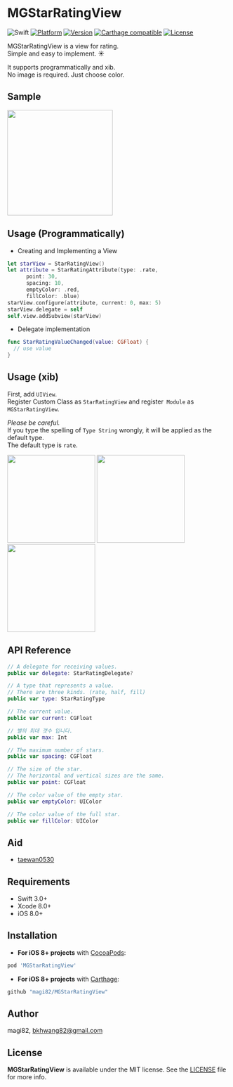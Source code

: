 # MGStarRatingView

![Swift](https://img.shields.io/badge/Swift-3.0-orange.svg)
[![Platform](https://img.shields.io/cocoapods/p/MGStarRatingView.svg?style=flat)](http://cocoapods.org/pods/MGStarRatingView)
[![Version](https://img.shields.io/cocoapods/v/MGStarRatingView.svg?style=flat)](http://cocoapods.org/pods/MGStarRatingView)
[![Carthage compatible](https://img.shields.io/badge/Carthage-compatible-4BC51D.svg?style=flat)](https://github.com/Carthage/Carthage)
[![License](https://img.shields.io/cocoapods/l/MGStarRatingView.svg?style=flat)](http://cocoapods.org/pods/MGStarRatingView)

MGStarRatingView is a view for rating.<br>
Simple and easy to implement. :sunny:

It supports programmatically and xib.<br>
No image is required. Just choose color.

## Sample

<img src="https://github.com/magi82/MGStarRatingView/blob/master/Resources/sample.gif?raw=true" width="240">


## Usage (Programmatically)
- Creating and Implementing a View

```swift
let starView = StarRatingView()
let attribute = StarRatingAttribute(type: .rate,
      point: 30,
      spacing: 10,
      emptyColor: .red,
      fillColor: .blue)
starView.configure(attribute, current: 0, max: 5)
starView.delegate = self
self.view.addSubview(starView)
```

- Delegate implementation

```swift
func StarRatingValueChanged(value: CGFloat) {
  // use value
}
```

## Usage (xib)

First, add `UIView`.<br>
Register Custom Class as `StarRatingView` and register` Module` as `MGStarRatingView`.

*Please be careful.*<br>
If you type the spelling of `Type String` wrongly, it will be applied as the default type.<br>
The default type is `rate`.

<img src="https://github.com/magi82/MGStarRatingView/blob/master/Resources/xib_01.png?raw=true" width="200">   <img src="https://github.com/magi82/MGStarRatingView/blob/master/Resources/xib_02.png?raw=true" width="200">   <img src="https://github.com/magi82/MGStarRatingView/blob/master/Resources/xib_03.png?raw=true" width="200">

## API Reference

```swift
// A delegate for receiving values.
public var delegate: StarRatingDelegate?

// A type that represents a value.
// There are three kinds. (rate, half, fill)
public var type: StarRatingType

// The current value.
public var current: CGFloat

// 별의 최대 갯수 입니다.
public var max: Int

// The maximum number of stars.
public var spacing: CGFloat

// The size of the star.
// The horizontal and vertical sizes are the same.
public var point: CGFloat

// The color value of the empty star.
public var emptyColor: UIColor

// The color value of the full star.
public var fillColor: UIColor
```

## Aid

- [taewan0530](https://github.com/taewan0530)

## Requirements

- Swift 3.0+
- Xcode 8.0+
- iOS 8.0+

## Installation

- **For iOS 8+ projects** with [CocoaPods](https://cocoapods.org):

```ruby
pod 'MGStarRatingView'
```

- **For iOS 8+ projects** with [Carthage](https://github.com/Carthage/Carthage):

```ruby
github "magi82/MGStarRatingView"
```

## Author

magi82, bkhwang82@gmail.com

## License

**MGStarRatingView** is available under the MIT license. See the [LICENSE](LICENSE) file for more info.
